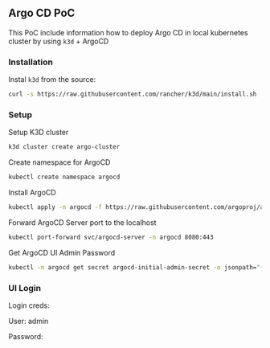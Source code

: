 ## Argo CD PoC
This PoC include information how to deploy Argo CD in local kubernetes cluster by using `k3d` + ArgoCD

### Installation
Instal `k3d` from the source:
```bash
curl -s https://raw.githubusercontent.com/rancher/k3d/main/install.sh | bash
```

### Setup
Setup K3D cluster
```bash
k3d cluster create argo-cluster
```

Create namespace for ArgoCD
```bash
kubectl create namespace argocd
```

Install ArgoCD
```bash
kubectl apply -n argocd -f https://raw.githubusercontent.com/argoproj/argo-cd/stable/manifests/install.yaml
```

Forward ArgoCD Server port to the localhost 
```bash
kubectl port-forward svc/argocd-server -n argocd 8080:443
```

Get ArgoCD UI Admin Password
```bash
kubectl -n argocd get secret argocd-initial-admin-secret -o jsonpath="{.data.password}" | base64 -d
```

### UI Login
Login creds:

User: admin

Password: 